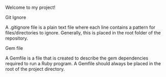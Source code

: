 Welcome to my project!

Git Ignore

A .gitignore file is a plain text file where each line contains a pattern for files/directories to ignore. Generally, this is placed in the root folder of the repository.

Gem file

A Gemfile is a file that is created to describe the gem dependencies required to run a Ruby program. A Gemfile should always be placed in the root of the project directory.
